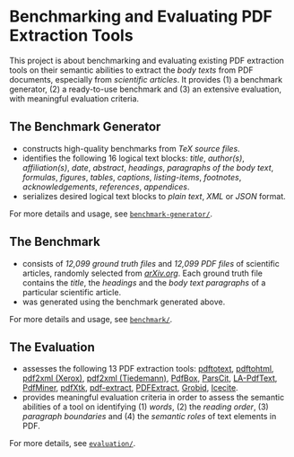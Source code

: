 # Benchmarking and Evaluating PDF Extraction Tools #

This project is about benchmarking and evaluating existing PDF extraction tools on their semantic abilities to extract the *body texts* from PDF documents, especially from *scientific articles*.
It provides (1) a benchmark generator, (2) a ready-to-use benchmark and (3) an extensive evaluation, with meaningful evaluation criteria.

## The Benchmark Generator
+ constructs high-quality benchmarks from *TeX source files*.
+ identifies the following 16 logical text blocks: 
*title*, *author(s)*, *affiliation(s)*, *date*, *abstract*, *headings*, *paragraphs of the body text*, *formulas*, *figures*, *tables*, *captions*, *listing-items*, *footnotes*, *acknowledgements*, *references*, *appendices*.
+ serializes desired logical text blocks to *plain text*, *XML* or *JSON* format.

For more details and usage, see [`benchmark-generator/`](https://github.com/ckorzen/arxiv-benchmark/tree/master/benchmark-generator).

## The Benchmark
+ consists of *12,099 ground truth files* and *12,099 PDF files* of scientific articles, randomly selected from [*arXiv.org*](https://arxiv.org/).
Each ground truth file contains the *title*, the *headings* and the *body text paragraphs* of a particular scientific article.
+ was generated using the benchmark generated above.

For more details and usage, see [`benchmark/`](https://github.com/ckorzen/arxiv-benchmark/tree/master/benchmark).

## The Evaluation
+ assesses the following 13 PDF extraction tools:
[pdftotext](https://poppler.freedesktop.org/), [pdftohtml](https://poppler.freedesktop.org/), [pdf2xml (Xerox)](https://sourceforge.net/projects/pdf2xml/), [pdf2xml (Tiedemann)](https://bitbucket.org/tiedemann/pdf2xml/), [PdfBox](https://github.com/apache/pdfbox), [ParsCit](https://github.com/knmnyn/ParsCit), [LA-PdfText](https://github.com/BMKEG/lapdftext), [PdfMiner](https://github.com/euske/pdfminer/), [pdfXtk](https://github.com/tamirhassan/pdfxtk), [pdf-extract](https://github.com/CrossRef/pdfextract), [PDFExtract](https://github.com/elacin/PDFExtract), [Grobid](https://github.com/kermitt2/grobid), [Icecite](https://github.com/ckorzen/icecite).
+ provides meaningful evaluation criteria in order to assess the semantic abilities of a tool on identifying (1) *words*, (2) the *reading order*, (3) *paragraph boundaries* and (4) the *semantic roles* of text elements in PDF.

For more details, see [`evaluation/`](https://github.com/ckorzen/arxiv-benchmark/tree/master/evaluation).
